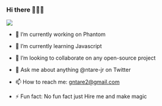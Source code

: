### Hi there 🙇🏽‍♂️


<img src="img/Ntare Guy.gif">


- 🔭 I’m currently working on Phantom
- 🌱 I’m currently learning Javascript
- 👯 I’m looking to collaborate on any open-source project

- 💬 Ask me about anything @ntare-jr on Twitter
- 📫 How to reach me: gntare2@gmail.com

- ⚡ Fun fact: No fun fact just Hire me and make magic

